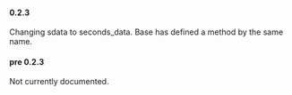 #### 0.2.3

Changing sdata to seconds_data. Base has defined a method by the same name. 

#### pre 0.2.3

Not currently documented.
